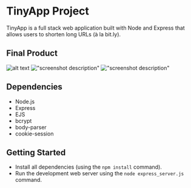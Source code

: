 # TinyApp Project

TinyApp is a full stack web application built with Node and Express that allows users to shorten long URLs (à la bit.ly).

## Final Product


![alt text](./image1.png)
!["screenshot description"](#)
!["screenshot description"](#)

## Dependencies

- Node.js
- Express
- EJS
- bcrypt
- body-parser
- cookie-session

## Getting Started

- Install all dependencies (using the `npm install` command).
- Run the development web server using the `node express_server.js` command.